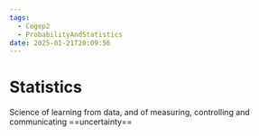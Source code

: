 ```yaml
---
tags:
  - Cegep2
  - ProbabilityAndStatistics
date: 2025-01-21T20:09:56
---
```


# Statistics

Science of learning from data, and of measuring, controlling and communicating ==uncertainty==